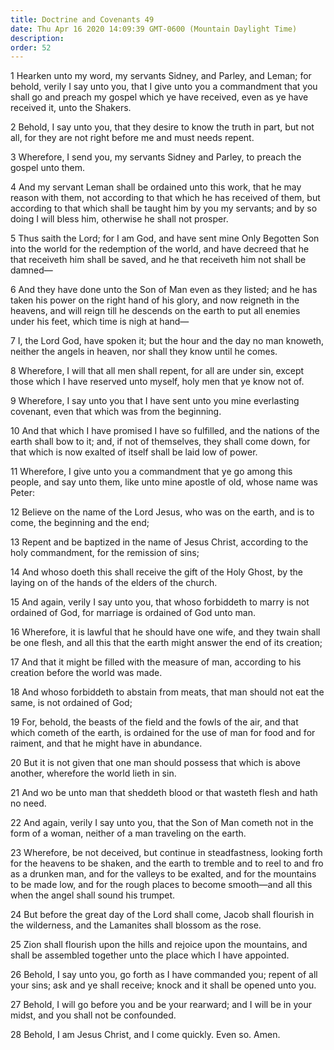 ```yaml
---
title: Doctrine and Covenants 49
date: Thu Apr 16 2020 14:09:39 GMT-0600 (Mountain Daylight Time)
description: 
order: 52
---
```


<p>
  1 Hearken unto my word, my servants Sidney, and Parley, and Leman; for behold,
  verily I say unto you, that I give unto you a commandment that you shall go
  and preach my gospel which ye have received, even as ye have received it, unto
  the Shakers.
</p>
<p>
  2 Behold, I say unto you, that they desire to know the truth in part, but not
  all, for they are not right before me and must needs repent.
</p>
<p>
  3 Wherefore, I send you, my servants Sidney and Parley, to preach the gospel
  unto them.
</p>
<p>
  4 And my servant Leman shall be ordained unto this work, that he may reason
  with them, not according to that which he has received of them, but according
  to that which shall be taught him by you my servants; and by so doing I will
  bless him, otherwise he shall not prosper.
</p>
<p>
  5 Thus saith the Lord; for I am God, and have sent mine Only Begotten Son into
  the world for the redemption of the world, and have decreed that he that
  receiveth him shall be saved, and he that receiveth him not shall be
  damned&#x2014;
</p>
<p>
  6 And they have done unto the Son of Man even as they listed; and he has taken
  his power on the right hand of his glory, and now reigneth in the heavens, and
  will reign till he descends on the earth to put all enemies under his feet,
  which time is nigh at hand&#x2014;
</p>
<p>
  7 I, the Lord God, have spoken it; but the hour and the day no man knoweth,
  neither the angels in heaven, nor shall they know until he comes.
</p>
<p>
  8 Wherefore, I will that all men shall repent, for all are under sin, except
  those which I have reserved unto myself, holy men that ye know not of.
</p>
<p>
  9 Wherefore, I say unto you that I have sent unto you mine everlasting
  covenant, even that which was from the beginning.
</p>
<p>
  10 And that which I have promised I have so fulfilled, and the nations of the
  earth shall bow to it; and, if not of themselves, they shall come down, for
  that which is now exalted of itself shall be laid low of power.
</p>
<p>
  11 Wherefore, I give unto you a commandment that ye go among this people, and
  say unto them, like unto mine apostle of old, whose name was Peter:
</p>
<p>
  12 Believe on the name of the Lord Jesus, who was on the earth, and is to
  come, the beginning and the end;
</p>
<p>
  13 Repent and be baptized in the name of Jesus Christ, according to the holy
  commandment, for the remission of sins;
</p>
<p>
  14 And whoso doeth this shall receive the gift of the Holy Ghost, by the
  laying on of the hands of the elders of the church.
</p>
<p>
  15 And again, verily I say unto you, that whoso forbiddeth to marry is not
  ordained of God, for marriage is ordained of God unto man.
</p>
<span></span>
<p>
  16 Wherefore, it is lawful that he should have one wife, and they twain shall
  be one flesh, and all this that the earth might answer the end of its
  creation;
</p>
<p>
  17 And that it might be filled with the measure of man, according to his
  creation before the world was made.
</p>
<p>
  18 And whoso forbiddeth to abstain from meats, that man should not eat the
  same, is not ordained of God;
</p>
<p>
  19 For, behold, the beasts of the field and the fowls of the air, and that
  which cometh of the earth, is ordained for the use of man for food and for
  raiment, and that he might have in abundance.
</p>
<p>
  20 But it is not given that one man should possess that which is above
  another, wherefore the world lieth in sin.
</p>
<p>
  21 And wo be unto man that sheddeth blood or that wasteth flesh and hath no
  need.
</p>
<p>
  22 And again, verily I say unto you, that the Son of Man cometh not in the
  form of a woman, neither of a man traveling on the earth.
</p>
<p>
  23 Wherefore, be not deceived, but continue in steadfastness, looking forth
  for the heavens to be shaken, and the earth to tremble and to reel to and fro
  as a drunken man, and for the valleys to be exalted, and for the mountains to
  be made low, and for the rough places to become smooth&#x2014;and all this
  when the angel shall sound his trumpet.
</p>
<p>
  24 But before the great day of the Lord shall come, Jacob shall flourish in
  the wilderness, and the Lamanites shall blossom as the rose.
</p>
<p>
  25 Zion shall flourish upon the hills and rejoice upon the mountains, and
  shall be assembled together unto the place which I have appointed.
</p>
<p>
  26 Behold, I say unto you, go forth as I have commanded you; repent of all
  your sins; ask and ye shall receive; knock and it shall be opened unto you.
</p>
<p>
  27 Behold, I will go before you and be your rearward; and I will be in your
  midst, and you shall not be confounded.
</p>
<p>28 Behold, I am Jesus Christ, and I come quickly. Even so. Amen.</p>

